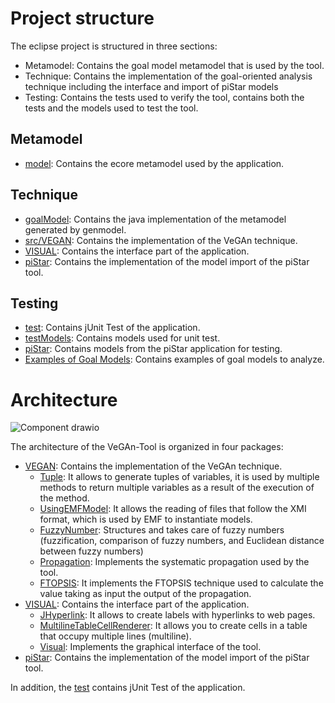 # Project structure

The eclipse project is structured in three sections:

* Metamodel: Contains the goal model metamodel that is used by the tool.
* Technique: Contains the implementation of the goal-oriented analysis technique including the interface and import of piStar models
* Testing: Contains the tests used to verify the tool, contains both the tests and the models used to test the tool.

## Metamodel

* [model](https://github.com/CarlosCanoGenoves/VeGAn-Tool/tree/main/GoalModel/model): Contains the ecore metamodel used by the application.


## Technique

* [goalModel](https://github.com/CarlosCanoGenoves/VeGAn-Tool/tree/main/GoalModel/src/goalModel): Contains the java implementation of the metamodel generated by genmodel.
* [src/VEGAN](https://github.com/CarlosCanoGenoves/VeGAn-Tool/tree/main/GoalModel/src/VEGAN): Contains the implementation of the VeGAn technique.
* [VISUAL](https://github.com/CarlosCanoGenoves/VeGAn-Tool/tree/main/GoalModel/src/VISUAL): Contains the interface part of the application.
* [piStar](https://github.com/CarlosCanoGenoves/VeGAn-Tool/tree/main/GoalModel/src/piStar): Contains the implementation of the model import of the piStar tool.


## Testing

* [test](https://github.com/CarlosCanoGenoves/VeGAn-Tool/tree/main/GoalModel/test/test): Contains jUnit Test of the application.
* [testModels](https://github.com/CarlosCanoGenoves/VeGAn-Tool/tree/main/GoalModel/testModels): Contains models used for unit test.
* [piStar](https://github.com/CarlosCanoGenoves/VeGAn-Tool/tree/main/GoalModel/piStar): Contains models from the piStar application for testing.
* [Examples of Goal Models](https://github.com/CarlosCanoGenoves/VeGAn-Tool/tree/main/GoalModel/Examples%20of%20Goal%20Models): Contains examples of goal models to analyze.

# Architecture

![Component drawio](https://github.com/CarlosCanoGenoves/VeGAn-Tool/assets/42547476/3460867e-283c-4bb5-8794-4851e3e3352f)


The architecture of the VeGAn-Tool is organized in four packages:

* [VEGAN](https://github.com/CarlosCanoGenoves/VeGAn-Tool/tree/main/GoalModel/src/VEGAN): Contains the implementation of the VeGAn technique.
  * [Tuple](https://github.com/CarlosCanoGenoves/VeGAn-Tool/blob/main/GoalModel/src/VEGAN/Tuple.java): It allows to generate tuples of variables, it is used by multiple methods to return multiple variables as a result of the execution of the method.
  * [UsingEMFModel](https://github.com/CarlosCanoGenoves/VeGAn-Tool/blob/main/GoalModel/src/VEGAN/UsingEMFModel.java): It allows the reading of files that follow the XMI format, which is used by EMF to instantiate models.
  * [FuzzyNumber](https://github.com/CarlosCanoGenoves/VeGAn-Tool/blob/main/GoalModel/src/VEGAN/FuzzyNumber.java): Structures and takes care of fuzzy numbers (fuzzification, comparison of fuzzy numbers, and Euclidean distance between fuzzy numbers)
  * [Propagation](https://github.com/CarlosCanoGenoves/VeGAn-Tool/blob/main/GoalModel/src/VEGAN/Propagation.java): Implements the systematic propagation used by the tool.
  * [FTOPSIS](https://github.com/CarlosCanoGenoves/VeGAn-Tool/blob/main/GoalModel/src/VEGAN/FTOPSIS.java): It implements the FTOPSIS technique used to calculate the value taking as input the output of the propagation.
* [VISUAL](https://github.com/CarlosCanoGenoves/VeGAn-Tool/tree/main/GoalModel/src/VISUAL): Contains the interface part of the application.
  * [JHyperlink](https://github.com/CarlosCanoGenoves/VeGAn-Tool/blob/main/GoalModel/src/VISUAL/JHyperlink.java): It allows to create labels with hyperlinks to web pages.
  * [MultilineTableCellRenderer](https://github.com/CarlosCanoGenoves/VeGAn-Tool/blob/main/GoalModel/src/VISUAL/MultilineTableCellRenderer.java): It allows you to create cells in a table that occupy multiple lines (multiline).
  * [Visual](https://github.com/CarlosCanoGenoves/VeGAn-Tool/blob/main/GoalModel/src/VISUAL/Visual.java): Implements the graphical interface of the tool.
* [piStar](https://github.com/CarlosCanoGenoves/VeGAn-Tool/tree/main/GoalModel/src/piStar): Contains the implementation of the model import of the piStar tool.

In addition, the [test](https://github.com/CarlosCanoGenoves/VeGAn-Tool/tree/main/GoalModel/src) contains jUnit Test of the application.

